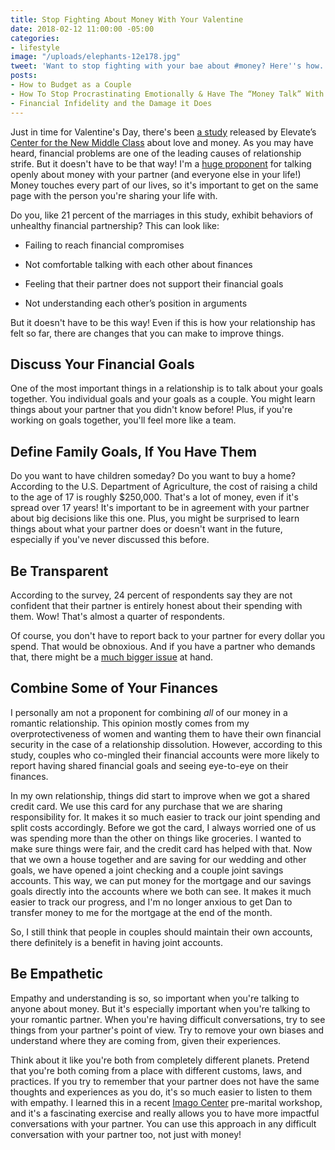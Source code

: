 ```yaml
---
title: Stop Fighting About Money With Your Valentine
date: 2018-02-12 11:00:00 -05:00
categories:
- lifestyle
image: "/uploads/elephants-12e178.jpg"
tweet: 'Want to stop fighting with your bae about #money? Here''s how. #love'
posts:
- How to Budget as a Couple
- How To Stop Procrastinating Emotionally & Have The “Money Talk” With Your S.O.
- Financial Infidelity and the Damage it Does
---
```


Just in time for Valentine's Day, there's been [a study](https://www.businesswire.com/news/home/20180123005479/en/Stop-Arguing-Financial-Tips-Couples) released by Elevate’s [Center for the New Middle Class](https://newmiddleclass.org/blog/) about love and money. As you may have heard, financial problems are one of the leading causes of relationship strife. But it doesn't have to be that way! I'm a [huge proponent](https://www.maggiegermano.com/blog/have-the-money-talk) for talking openly about money with your partner (and everyone else in your life!) Money touches every part of our lives, so it's important to get on the same page with the person you're sharing your life with.

Do you, like 21 percent of the marriages in this study, exhibit behaviors of unhealthy financial partnership? This can look like:

* Failing to reach financial compromises

* Not comfortable talking with each other about finances

* Feeling that their partner does not support their financial goals

* Not understanding each other’s position in arguments

But it doesn't have to be this way! Even if this is how your relationship has felt so far, there are changes that you can make to improve things.

## Discuss Your Financial Goals

One of the most important things in a relationship is to talk about your goals together. You individual goals and your goals as a couple. You  might learn things about your partner that you didn't know before! Plus, if you're working on goals together, you'll feel more like a team.

## Define Family Goals, If You Have Them

Do you want to have children someday? Do you want to buy a home? According to the U.S. Department of Agriculture, the cost of raising a child to the age of 17 is roughly $250,000. That's a lot of money, even if it's spread over 17 years! It's important to be in agreement with your partner about big decisions like this one. Plus, you might be surprised to learn things about what your partner does or doesn't want in the future, especially if you've never discussed this before.

## Be Transparent

According to the survey, 24 percent of respondents say they are not confident that their partner is entirely honest about their spending with them. Wow! That's almost a quarter of respondents.

Of course, you don't have to report back to your partner for every dollar you spend. That would be obnoxious. And if you have a partner who demands that, there might be a [much bigger issue](https://www.maggiegermano.com/blog/financial-abuse-survivors-want-you-to-know) at hand.

## Combine Some of Your Finances

I personally am not a proponent for combining *all* of our money in a romantic relationship. This opinion mostly comes from my overprotectiveness of women and wanting them to have their own financial security in the case of a relationship dissolution. However, according to this study, couples who co-mingled their financial accounts were more likely to report having shared financial goals and seeing eye-to-eye on their finances.

In my own relationship, things did start to improve when we got a shared credit card. We use this card for any purchase that we are sharing responsibility for. It makes it so much easier to track our joint spending and split costs accordingly. Before we got the card, I always worried one of us was spending more than the other on things like groceries. I wanted to make sure things were fair, and the credit card has helped with that. Now that we own a house together and are saving for our wedding and other goals, we have opened a joint checking and a couple joint savings accounts. This way, we can put money for the mortgage and our savings goals directly into the accounts where we both can see. It makes it much easier to track our progress, and I'm no longer anxious to get Dan to transfer money to me for the mortgage at the end of the month.

So, I still think that people in couples should maintain their own accounts, there definitely is a benefit in having joint accounts.  

## Be Empathetic

Empathy and understanding is so, so important when you're talking to anyone about money. But it's especially important when you're talking to your romantic partner. When you're having difficult conversations, try to see things from your partner's point of view. Try to remove your own biases and understand where they are coming from, given their experiences. 

Think about it like you're both from completely different planets. Pretend that you're both coming from a place with different customs, laws, and practices. If you try to remember that your partner does not have the same thoughts and experiences as you do, it's so much easier to listen to them with empathy. I learned this in a recent [Imago Center](http://www.imagocenterdc.com/workshops/start-right-stay-connected-an-imago-premarital-workshop/) pre-marital workshop, and it's a fascinating exercise and really allows you to have more impactful conversations with your partner. You can use this approach in any difficult conversation with your partner too, not just with money!
